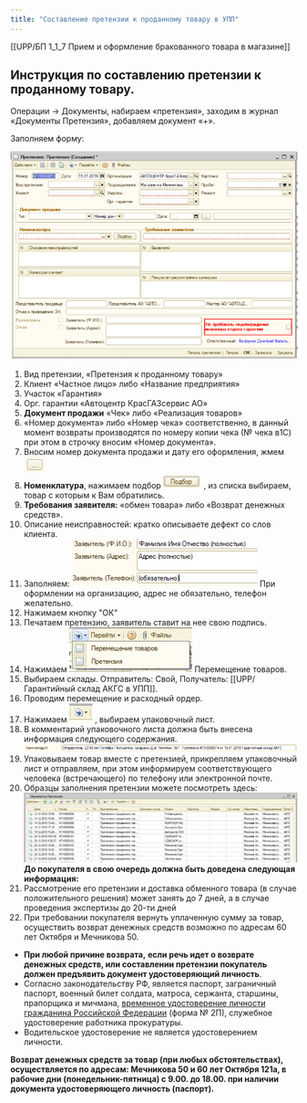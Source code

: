 ```yaml
---
title: "Составление претензии к проданному товару в УПП"
---
```


[[UPP/БП 1_1_7 Прием и оформление бракованного товара в магазине]]

## Инструкция по составлению претензии к проданному товару.

Операции → Документы, набираем «претензия», заходим в журнал «Документы Претензия», добавляем документ «+».

Заполняем форму:

![](UPP/_attach/lu902410d6x_tmp_a992caaf23fcd13d.png)

1.  Вид претензии, «Претензия к проданному товару» 
2.  Клиент «Частное лицо» либо «Название предприятия»
3.  Участок «Гарантия»
4.  Орг. гарантии «Автоцентр КрасГАЗсервис АО»
5.  **Документ продажи** «Чек» либо «Реализация товаров»
6.  «Номер документа» либо «Номер чека» соответственно, в данный момент возвраты производятся по номеру копии чека (№ чека в1С) при этом в строчку вносим «Номер документа». 
7.  Вносим номер документа продажи и дату его оформления, жмем ![](UPP/_attach/lu902410d6x_tmp_f0b9bad10971f15c.png) 
8.  **Номенклатура**, нажимаем подбор ![](UPP/_attach/lu902410d6x_tmp_6513f1bffadbf905.png) , из списка выбираем, товар с которым к Вам обратились.
9.  **Требования заявителя:** «обмен товара» либо «Возврат денежных средств».
10.  Описание неисправностей: кратко описываете дефект со слов клиента.
11.  Заполняем: ![](UPP/_attach/lu902410d6x_tmp_8db5bc1d2779992d.png)
При оформлении на организацию, адрес не обязательно, телефон желательно.
12.  Нажимаем кнопку "ОК" 
13.  Печатаем претензию, заявитель ставит на нее свою подпись.
14.  Нажимаем ![](UPP/_attach/lu902410d6x_tmp_88ad0141682fec1e.png) Перемещение товаров.
15.  Выбираем склады. Отправитель: Свой, Получатель: [[UPP/Гарантийный склад АКГС в УПП]].
16.  Проводим перемещение и расходный ордер.
17.  Нажимаем ![](UPP/_attach/lu902410d6x_tmp_6f58dbd510b68fd4.png) , выбираем упаковочный лист.
18.  В комментарий упаковочного листа должна быть внесена информация следующего содержания.
![](UPP/_attach/lu902410d6x_tmp_6b5d4980e002b3e5.png)
19.  Упаковываем товар вместе с претензией, прикрепляем упаковочный лист и отправляем, при этом информируем соответствующего человека (встречающего) по телефону или электронной почте.
20.  Образцы заполнения претензии можете посмотреть здесь: ![](UPP/_attach/lu902410d6x_tmp_45ba28b7bcad24a7.png)
**До покупателя в свою очередь должна быть доведена следующая информация:**
1.  Рассмотрение его претензии и доставка обменного товара (в случае положительного решения) может занять до 7 дней, а в случае проведения экспертизы до 20-ти дней
2.  При требовании покупателя вернуть уплаченную сумму за товар, осуществить возврат денежных средств возможно по адресам 60 лет Октября и Мечникова 50.

- **При любой причине возврата,** **если речь идет о возврате денежных средств, или составлении претензии покупатель должен предъявить документ удостоверяющий личность**.
- Согласно законодательству РФ, является паспорт, заграничный паспорт, военный билет солдата, матроса, сержанта, старшины, прапорщика и мичмана, [временное удостоверение личности гражданина Российской Федерации](https://ru.wikipedia.org/w/index.php?title=%D0%92%D1%80%D0%B5%D0%BC%D0%B5%D0%BD%D0%BD%D0%BE%D0%B5_%D1%83%D0%B4%D0%BE%D1%81%D1%82%D0%BE%D0%B2%D0%B5%D1%80%D0%B5%D0%BD%D0%B8%D0%B5_%D0%BB%D0%B8%D1%87%D0%BD%D0%BE%D1%81%D1%82%D0%B8_%D0%B3%D1%80%D0%B0%D0%B6%D0%B4%D0%B0%D0%BD%D0%B8%D0%BD%D0%B0_%D0%A0%D0%BE%D1%81%D1%81%D0%B8%D0%B9%D1%81%D0%BA%D0%BE%D0%B9_%D0%A4%D0%B5%D0%B4%D0%B5%D1%80%D0%B0%D1%86%D0%B8%D0%B8&action=edit&redlink=1) (форма № 2П), служебное удостоверение работника прокуратуры.
- Водительское удостоверение не является удостоверением личности.

**Возврат денежных средств за товар (при любых обстоятельствах), осуществляется по адресам: Мечникова 50 и 60 лет Октября 121а, в рабочие дни (понедельник-пятница) с 9.00. до 18.00. при наличии документа удостоверяющего личность (паспорт).**